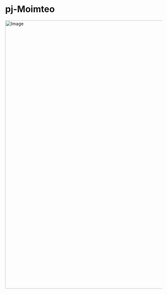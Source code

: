 # pj-Moimteo


<img width="860" alt="Image" src="https://github.com/user-attachments/assets/383b3d0e-5ec4-40ee-bb47-ad53bf26de95" />
